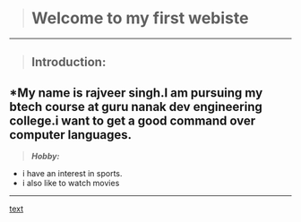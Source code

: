 ># Welcome to my first  webiste
---
>## Introduction:
*My name is **rajveer singh**.I am pursuing my btech course at guru nanak dev engineering college.i want to get a good command over computer languages.
--
>***Hobby:***
- i have an interest in sports.
- i also like to watch movies


---
[text](https://rajveer.github.io) 
